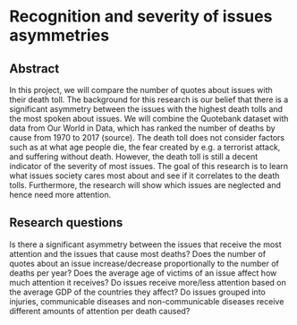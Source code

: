 # Recognition and severity of issues asymmetries

## Abstract

In this project, we will compare the number of quotes about issues with their death toll. The background for this research is our 
belief that there is a significant asymmetry between the issues with the highest death tolls and the most spoken about issues. 
We will combine the Quotebank dataset with data from Our World in Data, which has ranked the number of deaths by cause from 1970 to 2017 (source). 
The death toll does not consider factors such as at what age people die, the fear created by e.g. a terrorist attack, and suffering without death. 
However, the death toll is still a decent indicator of the severity of most issues. The goal of this research is to learn what issues society cares 
most about and see if it correlates to the death tolls. Furthermore, the research will show which issues are neglected and hence need more attention.

## Research questions

Is there a significant asymmetry between the issues that receive the most attention and the issues that cause most deaths?
Does the number of quotes about an issue increase/decrease proportionally to the number of deaths per year?
Does the average age of victims of an issue affect how much attention it receives?
Do issues receive more/less attention based on the average GDP of the countries they affect?
Do issues grouped into injuries, communicable diseases and non-communicable diseases receive different amounts of attention per death caused?
